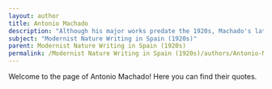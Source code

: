 ```yaml
---
layout: author
title: Antonio Machado
description: "Although his major works predate the 1920s, Machado's later poetry continued to evolve within the Modernist framework, expressing deep emotional connections to the landscapes of Spain."
subject: "Modernist Nature Writing in Spain (1920s)"
parent: Modernist Nature Writing in Spain (1920s)
permalink: /Modernist Nature Writing in Spain (1920s)/authors/Antonio-Machado/
---
```


Welcome to the page of Antonio Machado! Here you can find their quotes.
